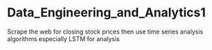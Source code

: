 # Data_Engineering_and_Analytics1
 Scrape the web for closing stock prices then use time series analysis algorithms especially LSTM for analysis
